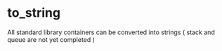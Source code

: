 # to_string
All standard library containers can be converted into strings ( stack and queue are not yet completed )
